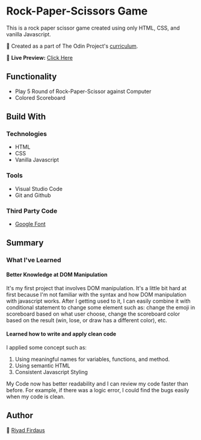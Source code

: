 # Rock-Paper-Scissors Game
This is a rock paper scissor game created using only HTML, CSS, and vanilla Javascript.

🌱 Created as a part of The Odin Project's [curriculum](https://www.theodinproject.com/lessons/foundations-rock-paper-scissors).

🔗 **Live Preview:** [Click Here](https://riyadfirdaus.github.io/rock-paper-scissors/)

## Functionality
* Play 5 Round of Rock-Paper-Scissor against Computer
* Colored Scoreboard

## Build With
### Technologies
* HTML
* CSS
* Vanilla Javascript

### Tools
* Visual Studio Code
* Git and Github

### Third Party Code
* [Google Font](https://fonts.google.com/)

## Summary
### What I've Learned
#### Better Knowledge at DOM Manipulation
  It's my first project that involves DOM manipulation. It's a little bit hard at first because I'm not familiar with the syntax and how DOM manipulation with javascript works. After I getting used to it, I can easily combine it with conditional statement to change some element such as: change the emoji in scoreboard based on what user choose, change the scoreboard color based on the result (win, lose, or draw has a different color), etc.


#### Learned how to write and apply clean code
I applied some concept such as:
1. Using meaningful names for variables, functions, and method.
2. Using semantic HTML
3. Consistent Javascript Styling

My Code now has better readability and I can review my code faster than before. For example, if there was a logic error, I could find the bugs easily when my code is clean.

## Author
👤 [Riyad Firdaus](https://github.com/riyadfirdaus/)
